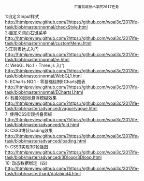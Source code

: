                                     百度前端技术学院2017任务
                                        
1:自定义input样式<br>
http://htmlpreview.github.com/?https://github.com/woai3c/2017ife-task/blob/master/normal/checkStyle.html<br>
2:自定义网页右键菜单<br>
http://htmlpreview.github.com/?https://github.com/woai3c/2017ife-task/blob/master/normal/customMenu.html<br>
3:正则表达式入门<br>
http://htmlpreview.github.com/?https://github.com/woai3c/2017ife-task/blob/master/normal/re.html<br>
4: WebGL No.1 - Three.js 入门<br>
http://htmlpreview.github.com/?https://github.com/woai3c/2017ife-task/blob/master/normal/WebGL1.html<br>
5: ECharts NO.1 - 零基础绘制ECharts图表<br>
http://htmlpreview.github.com/?https://github.com/woai3c/2017ife-task/blob/master/normal/ECharts1.html<br>
6: 有趣的鼠标悬浮模糊效果<br>
http://htmlpreview.github.com/?https://github.com/woai3c/2017ife-task/blob/master/advanced/vague/vague.html<br>
7: 使用CSS实现折叠面板<br>
http://htmlpreview.github.com/?https://github.com/woai3c/2017ife-task/blob/master/advanced/fold.html<br>
8: CSS3饼状loading效果<br>
http://htmlpreview.github.com/?https://github.com/woai3c/2017ife-task/blob/master/advanced/loading.html<br>
9: CSS3实现3D轮播图<br>
http://htmlpreview.github.com/?https://github.com/woai3c/2017ife-task/blob/master/advanced/3Dloop/3Dloop.html<br>
10: 动态数据绑定（四）<br>
http://htmlpreview.github.com/?https://github.com/woai3c/2017ife-task/blob/master/hard/databind4.html<br>

